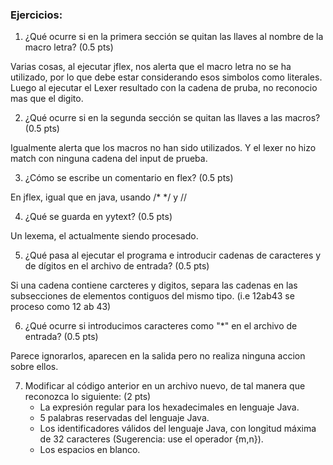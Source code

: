 ### Ejercicios:

1. ¿Qué ocurre si en la primera sección se quitan las llaves al nombre de la macro letra? (0.5 pts)

Varias cosas, al ejecutar jflex, nos alerta que el macro letra no se ha utilizado, por lo que debe estar considerando esos simbolos como literales.
Luego al ejecutar el Lexer resultado con la cadena de pruba, no reconocio mas que el digito.
    
2. ¿Qué ocurre si en la segunda sección se quitan las llaves a las macros? (0.5 pts)

Igualmente alerta que los macros no han sido utilizados. Y el lexer no hizo match con ninguna cadena del input de prueba.

3. ¿Cómo se escribe un comentario en flex? (0.5 pts)

En jflex, igual que en java, usando /* */ y //


4. ¿Qué se guarda en yytext? (0.5 pts)

Un lexema, el actualmente siendo procesado.
    
5. ¿Qué pasa al ejecutar el programa e introducir cadenas de caracteres y de dígitos en el archivo de entrada? (0.5 pts)

Si una cadena contiene carcteres y digitos, separa las cadenas en las subsecciones de elementos contiguos del mismo tipo. (i.e  12ab43 se proceso como 12 ab 43)
    
6. ¿Qué ocurre si introducimos caracteres como "*" en el archivo de entrada? (0.5 pts)

Parece ignorarlos, aparecen en la salida pero no realiza ninguna accion sobre ellos.

7. Modificar al código anterior en un archivo nuevo, de tal manera que reconozca lo siguiente: (2 pts)
    - La expresión regular para los hexadecimales en lenguaje Java. 
    - 5 palabras reservadas del lenguaje Java.
    - Los identificadores válidos del lenguaje Java, con longitud máxima de 32 caracteres (Sugerencia: use el operador {m,n}).
    - Los espacios en blanco.
